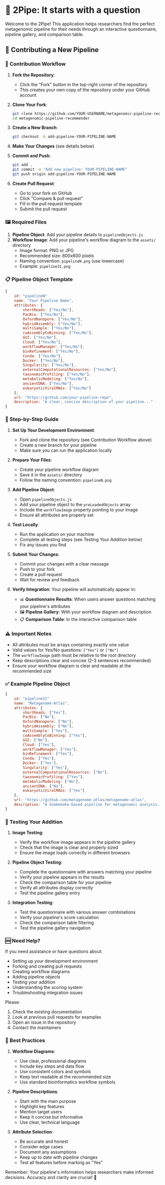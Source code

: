 # 🧬 2Pipe: It starts with a question

Welcome to the 2Pipe! This application helps researchers find the perfect metagenomic pipeline for their needs through an interactive questionnaire, pipeline gallery, and comparison table.

## 🤝 Contributing a New Pipeline

### 🔄 Contribution Workflow

1. **Fork the Repository**:
   - Click the "Fork" button in the top-right corner of the repository
   - This creates your own copy of the repository under your GitHub account

2. **Clone Your Fork**:
   ```bash
   git clone https://github.com/YOUR-USERNAME/metagenomic-pipeline-recommender.git
   cd metagenomic-pipeline-recommender
   ```

3. **Create a New Branch**:
   ```bash
   git checkout -b add-pipeline-YOUR-PIPELINE-NAME
   ```

4. **Make Your Changes** (see details below)

5. **Commit and Push**:
   ```bash
   git add .
   git commit -m "Add new pipeline: YOUR-PIPELINE-NAME"
   git push origin add-pipeline-YOUR-PIPELINE-NAME
   ```

6. **Create Pull Request**:
   - Go to your fork on GitHub
   - Click "Compare & pull request"
   - Fill in the pull request template
   - Submit the pull request

### 🖼️ Required Files

1. **Pipeline Object**: Add your pipeline details to `pipelineObjects.js`
2. **Workflow Image**: Add your pipeline's workflow diagram to the `assets/` directory
   - Image format: PNG or JPG
   - Recommended size: 800x600 pixels
   - Naming convention: `pipelineN.png` (use lowercase)
   - Example: `pipeline31.png`

### 📋 Pipeline Object Template

```javascript
{
    id: "pipelineN"
    name: "Your Pipeline Name",
    attributes: {
        shortReads: ["Yes/No"],
        PacBio: ["Yes/No"],
        OxfordNanopore: ["Yes/No"],
        hybridAssembly: ["Yes/No"],
        multiSample: ["Yes/No"],
        coAssemblyCoBinning: ["Yes/No"],
        GUI: ["Yes/No"],
        Cloud: ["Yes/No"],
        workflowManager: ["Yes/No"],
        binRefinement: ["Yes/No"],
        Conda: ["Yes/No"],
        Docker: ["Yes/No"],
        Singularity: ["Yes/No"],
        externalComputationalResources: ["Yes/No"],
        taxonomicProfiling: ["Yes/No"],
        metabolicModeling: ["Yes/No"],
        ancientDNA: ["Yes/No"],
        eukaryoticViralMAGs: ["Yes/No"]
    },
    url: "https://github.com/your-pipeline-repo",
    description: "A clear, concise description of your pipeline..."
}
```

### 📝 Step-by-Step Guide

1. **Set Up Your Development Environment**:
   - Fork and clone the repository (see Contribution Workflow above)
   - Create a new branch for your pipeline
   - Make sure you can run the application locally

2. **Prepare Your Files**:
   - Create your pipeline workflow diagram
   - Save it in the `assets/` directory
   - Follow the naming convention: `pipelineN.png`

3. **Add Pipeline Object**:
   - Open `pipelineObjects.js`
   - Add your pipeline object to the `preLoadedObjects` array
   - Include the `workflowImage` property pointing to your image
   - Ensure all attributes are properly set

4. **Test Locally**:
   - Run the application on your machine
   - Complete all testing steps (see Testing Your Addition below)
   - Fix any issues you find

5. **Submit Your Changes**:
   - Commit your changes with a clear message
   - Push to your fork
   - Create a pull request
   - Wait for review and feedback

6. **Verify Integration**:
   Your pipeline will automatically appear in:
   - 📊 **Questionnaire Results**: When users answer questions matching your pipeline's attributes
   - 🖼️ **Pipeline Gallery**: With your workflow diagram and description
   - 📋 **Comparison Table**: In the interactive comparison table

### ⚠️ Important Notes

- All attributes must be arrays containing exactly one value
- Valid values for Yes/No questions: `["Yes"]` or `["No"]`
- The `workflowImage` path must be relative to the root directory
- Keep descriptions clear and concise (2-3 sentences recommended)
- Ensure your workflow diagram is clear and readable at the recommended size

### ✅ Example Pipeline Object

```javascript
{
    id: "pipeline31"
    name: "Metagenome-Atlas",
    attributes: {
        shortReads: ["Yes"],
        PacBio: ["No"],
        OxfordNanopore: ["No"],
        hybridAssembly: ["No"],
        multiSample: ["Yes"],
        coAssemblyCoBinning: ["Yes"],
        GUI: ["No"],
        Cloud: ["Yes"],
        workflowManager: ["Yes"],
        binRefinement: ["Yes"],
        Conda: ["Yes"],
        Docker: ["Yes"],
        Singularity: ["Yes"],
        externalComputationalResources: ["No"],
        taxonomicProfiling: ["Yes"],
        metabolicModeling: ["No"],
        ancientDNA: ["No"],
        eukaryoticViralMAGs: ["Yes"]
    },
    url: "https://github.com/metagenome-atlas/metagenome-atlas",
    description: "A Snakemake-based pipeline for metagenomic analysis. It performs assembly, binning, and annotation of metagenomic data, with a focus on reproducibility and ease of use."
}
```

### 🧪 Testing Your Addition

1. **Image Testing**:
   - Verify the workflow image appears in the pipeline gallery
   - Check that the image is clear and properly sized
   - Ensure the image loads correctly in different browsers

2. **Pipeline Object Testing**:
   - Complete the questionnaire with answers matching your pipeline
   - Verify your pipeline appears in the results
   - Check the comparison table for your pipeline
   - Verify all attributes display correctly
   - Test the pipeline gallery entry

3. **Integration Testing**:
   - Test the questionnaire with various answer combinations
   - Verify your pipeline's score calculation
   - Check the comparison table filtering
   - Test the pipeline gallery navigation

### 🆘 Need Help?

If you need assistance or have questions about:
- Setting up your development environment
- Forking and creating pull requests
- Creating workflow diagrams
- Adding pipeline objects
- Testing your addition
- Understanding the scoring system
- Troubleshooting integration issues

Please:
1. Check the existing documentation
2. Look at previous pull requests for examples
3. Open an issue in the repository
4. Contact the maintainers

### 🎯 Best Practices

1. **Workflow Diagrams**:
   - Use clear, professional diagrams
   - Include key steps and data flow
   - Use consistent colors and symbols
   - Keep text readable at the recommended size
   - Use standard bioinformatics workflow symbols

2. **Pipeline Descriptions**:
   - Start with the main purpose
   - Highlight key features
   - Mention target users
   - Keep it concise but informative
   - Use clear, technical language

3. **Attribute Selection**:
   - Be accurate and honest
   - Consider edge cases
   - Document any assumptions
   - Keep up to date with pipeline changes
   - Test all features before marking as "Yes"

Remember: Your pipeline's information helps researchers make informed decisions. Accuracy and clarity are crucial! 🎯 
